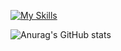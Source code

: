[![My Skills](https://skillicons.dev/icons?i=js,html,css,java,angular,mysql)](https://skillicons.dev)

![Anurag's GitHub stats](https://github-readme-stats.vercel.app/api?username=Guilherme-Santos-Alves&show_icons=true&theme=radical)
<!---
[![Top Langs](https://github-readme-stats.vercel.app/api/top-langs/?username=Guilherme-Santos-Alves&layout=compact)](https://github.com/anuraghazra/github-readme-stats)
--->

<!---
Guilherme-Santos-Alves/Guilherme-Santos-Alves is a ✨ special ✨ repository because its `README.md` (this file) appears on your GitHub profile.
You can click the Preview link to take a look at your changes.
--->
